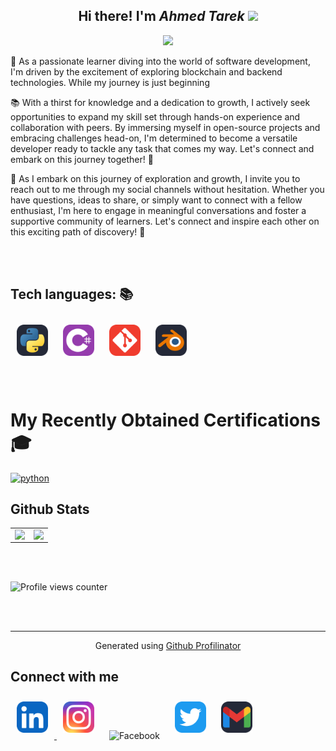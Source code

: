 

<h2 align="center">
 <span >  Hi there! I'm </span> <em>Ahmed Tarek</em>

  <img src="https://media.giphy.com/media/hvRJCLFzcasrR4ia7z/giphy.gif" width="28">
</h2>





<!-- Typing SVG by DenverCoder1 - https://github.com/DenverCoder1/readme-typing-svg -->
<p align="center">
  <a href="https://github.com/DenverCoder1/readme-typing-svg"><img src="https://readme-typing-svg.herokuapp.com/?lines=Software%20Developer;3D-Artist;Always%20learning%20new%20things&font=Fira%20Code&center=true&width=440&height=45&color=f75c7e&vCenter=true&size=22"></a>
</p> 




🚀 As a passionate learner diving into the world of software development, I'm driven by the excitement of exploring blockchain and backend technologies. While my journey is just beginning


📚 With a thirst for knowledge and a dedication to growth, I actively seek opportunities to expand my skill set through hands-on experience and collaboration with peers. By immersing myself in open-source projects and embracing challenges head-on, I'm determined to become a versatile developer ready to tackle any task that comes my way. Let's connect and embark on this journey together! 🌟

💬 As I embark on this journey of exploration and growth, I invite you to reach out to me through my social channels without hesitation. Whether you have questions, ideas to share, or simply want to connect with a fellow enthusiast, I'm here to engage in meaningful conversations and foster a supportive community of learners. Let's connect and inspire each other on this exciting path of discovery! 🌟


<br/>  

  

  

<br/>


## Tech languages: 📚
<div >  
<img style="margin: 10px" src="https://raw.githubusercontent.com/tandpfun/skill-icons/main/icons/Python-Dark.svg" alt="Python" height="50" />  
 <img style="margin: 10px" src="https://raw.githubusercontent.com/tandpfun/skill-icons/main/icons/CS.svg" alt="C#" height="50" /> 
<img style="margin: 10px" src="https://raw.githubusercontent.com/tandpfun/skill-icons/main/icons/Git.svg" alt="Git" height="50" />  
<img style="margin: 10px" src="https://raw.githubusercontent.com/tandpfun/skill-icons/main/icons/Blender-Dark.svg" alt="Blender" height="50" />  



</div></td><td valign="top" width="33%">
<br>



<br>





# My Recently Obtained Certifications 🎓
[<img src="https://profilinator.rishav.dev/skills-assets/python-original.svg" alt="python" width="50" height="50">]()


## Github Stats  
<table><tr><td valign="top" width="50%">

<img src="https://github-readme-stats.vercel.app/api?username=AhmedTarek1967&show_icons=true&count_private=true&hide_border=true" align="left" style="width: 100%" />

</td><td valign="top" width="50%">

<img src="https://github-readme-stats.vercel.app/api/top-langs/?username=AhmedTarek1967&hide_border=true&layout=compact" align="left" style="width: 100%" />

</td></tr></table>  

<br/>  

  

<br/>  

![Profile views counter](https://komarev.com/ghpvc/?username=AhmedTarek1967&&style=flat-square)  
  

<br/>  


<br />

----
<div align="center">Generated using <a href="https://profilinator.AhmedTarek1967.dev/" target="_blank">Github Profilinator</a></div>


## Connect with me  
<div >
 <a href="https://www.linkedin.com/in/ahmed-tarek-a9160b2b6">
   <img style="margin: 10px" src="https://raw.githubusercontent.com/tandpfun/skill-icons/main/icons/LinkedIn.svg" alt="LinkedIn" height="50" />  
</a>


 <img style="margin: 10px" src="https://raw.githubusercontent.com/tandpfun/skill-icons/main/icons/Instagram.svg" alt="Instagram" height="50" />  
 <img style="margin: 10px" src="https://upload.wikimedia.org/wikipedia/commons/b/b8/2021_Facebook_icon.svg" alt="Facebook" height="50" />
 <img style="margin: 10px" src="https://raw.githubusercontent.com/tandpfun/skill-icons/main/icons/Twitter.svg" alt="Twitter" height="50" /> 
 <img style="margin: 10px" src="https://github.com/tandpfun/skill-icons/blob/main/icons/Gmail-Dark.svg" alt="Gmail" height="50" />  
</div>  

